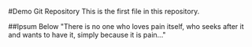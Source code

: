 #Demo Git Repository 
This is the first file in this repository.

##Ipsum Below
"There is no one who loves pain itself, who seeks after it and wants to have it, simply because it is pain..."

